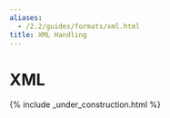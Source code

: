 ```yaml
---
aliases:
  - /2.2/guides/formats/xml.html
title: XML Handling
---
```


<div class="page-header">
  <h1>XML</h1>
</div>


{% include _under_construction.html %}
